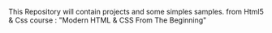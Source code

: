 This Repository will contain projects and some simples samples.
from Html5 & Css course :
"Modern HTML & CSS From The Beginning"

